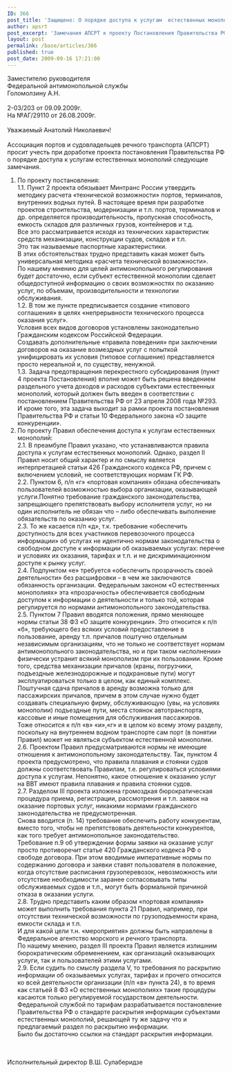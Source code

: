 ```yaml
---
ID: 366
post_title: 'Защищено: О порядке доступа к услугам  естественных монополий'
author: apsrt
post_excerpt: 'Замечания АПСРТ к проекту Постановления Правительства РФ  &quot;О порядке доступа к услугам субъектов естественных монополий  в портах, транспортных  терминалах и инфраструктуре внутренних водных путей&quot;  (Письмо 2-03/203 от 09.09.2009г.  на имя заместителя руководителя ФАС России А.Н. Голомолзина)'
layout: post
permalink: /base/articles/366
published: true
post_date: 2009-09-16 17:21:00
---
```

Заместителю  руководителя <br />
Федеральной антимонопольной службы <br />
Голомолзину А.Н.<br />
<br />
2-03/203 от 09.09.2009г.<br />
На №АГ/29110 от 26.08.2009г.<br />
<br />
Уважаемый Анатолий Николаевич!<br />
<br />
Ассоциация портов и судовладельцев речного транспорта (АПСРТ) просит учесть при доработке проекта постановления Правительства РФ о порядке доступа к услугам  естественных монополий следующие замечания.<br />
1.	По проекту  постановления:<br />
1.1.	Пункт 2 проекта  обязывает Минтранс России утвердить методику расчета «технической  возможности» портов, терминалов, внутренних водных путей. В настоящее время при  разработке проектов строительства, модернизации и т.п. портов, терминалов и др. определяется производительность, пропускная способность, емкость складов для различных грузов, контейнеров и т.д. <br />
Все это рассматривается исходя из технических характеристик средств механизации, конструкции судов, складов и т.п.<br />
Это так называемые  паспортные характеристики.<br />
В этих обстоятельствах трудно представить какая может быть  универсальная методика «расчета технической возможности».<br />
По нашему мнению для целей  антимонопольного регулирования будет достаточно, если  субъект естественной монополии сделает  общедоступной информацию о своих  возможностях по оказанию услуг, по объемам, производительности  и технологии обслуживания. <br />
1.2.	 В том же пункте  предписывается  создание «типового соглашения» в  целях «непрерывности технического процесса оказания услуг».<br />
Условия всех видов договоров установлены  законодательно Гражданским кодексом Российской Федерации.<br />
Создавать дополнительные «правила поведения» при заключении договоров на оказание возмездных  услуг с попыткой  унифицировать их условия (типовое соглашение) представляется просто нереальной и, по существу, ненужной.<br />
1.3.	 Задача предотвращения  перекрестного субсидирования (пункт 4 проекта Постановления) вполне может  быть  решена введением  раздельного  учета доходов  и расходов субъектами естественных монополий, который должен быть введен в соответствии с постановлением Правительства РФ от 23 апреля 2008 года №293.<br />
И кроме того, эта задача выходит за рамки проекта постановления Правительства РФ и статьи 10 Федерального закона «О защите конкуренции».<br />
2.	По  проекту  Правил  обеспечения доступа к услугам естественных монополий:<br />
2.1.	 В преамбуле Правил указано, что устанавливаются  правила доступа к услугам естественных монополий. Однако, раздел II Правил носит общий характер и по смыслу является интерпретацией статьи 426 Гражданского кодекса РФ, причем с включением условий, не соответствующих нормам ГК РФ.<br />
2.2.	 Пунктом 6, п/п «г» «портовая компания» обязана обеспечивать пользователей возможностью выбора организации, оказывающей услуги.Понятно требование гражданского законодательства, запрещающего препятствовать выбору исполнителя услуг, но ни один исполнитель не обязан что – либо обеспечивать выполнение обязательств по оказанию услуг.<br />
2.3.	 То же касается п/п «д», т.к. требование «обеспечить доступность для всех участников перевозочного процесса информации» об услугах не идентично нормам законодательства о свободном доступе к информации об оказываемых услугах: перечне и условиях их оказания, тарифах и т.п. и не дискриминационном доступе к рынку услуг.<br />
2.4.	  Подпунктом «е» требуется «обеспечить прозрачность своей деятельности» без расшифровки – в чем же заключаются обязанность организации. Федеральным законом «О естественных монополиях» эта «прозрачность» обеспечивается свободным доступом к информации о деятельности и только той, которая регулируется по нормами антимонопольного законодательства.<br />
2.5.	 Пунктом 7 Правил вводятся положения, прямо меняющее нормы статьи 38 ФЗ «О защите конкуренции». Это относится к п/п «б», требующего без всяких условий предоставление в пользование, аренду т.п. причалов поштучно отдельным независимым организациям, что не только не соответствует нормам антимонопольного законодательства, но и при таком «исполнении» физически устранит всякий монополизм при их пользовании. Кроме того, средства механизации причалов (краны, погрузчики, подъездные железнодорожные и подкрановые пути) могут  эксплуатироваться  только в целом, как единый комплекс. Поштучная сдача причалов в аренду возможна только для пассажирских причалов, причем в этом случае нужно будет создавать специальную фирму, обслуживающую (увы, на условиях монополии) подъездные пути, места стоянок автотранспорта, кассовые и иные помещения для обслуживания пассажиров.<br />
Тоже относится к п/п «в» «и»,«г» и в целом ко всему этому разделу, поскольку на внутреннем водном транспорте сам порт (в понятии Правил) может не являться субъектом естественной монополии.<br />
2.6.	 Проектом Правил предусматриваются нормы не имеющие отношения к антимонопольному законодательству. Так, пунктом 4 проекта предусмотрено, что правила плавания и стоянки судов должны соответствовать Правилам, т.е. регулироваться условиями доступа к услугам. Непонятно, какое отношение к оказанию услуг на ВВТ имеют правила плавания и  правила стоянки судов.<br />
2.7.	 Разделом III проекта изложена громоздкая бюрократическая процедура приема, регистрации, рассмотрения и т.п. заявок на оказание портовых услуг, никакими нормами гражданского законодательства не предусмотренная.<br />
Снова вводится (п. 14) требование обеспечить  работу конкурентам, вместо того, чтобы не препятствовать деятельности конкурентов, как того требует антимонопольное законодательство.<br />
Требование п.9 об утверждении формы заявки на оказание услуг просто  противоречит статье 420 Гражданского кодекса РФ о свободе договора. При этом вводимые императивные нормы по содержанию договора и заявки ставят пользователя в положение, когда отсутствие расписания грузоперевозок, невозможность или отсутствие необходимости заранее согласовывать типы обслуживаемых судов и т.п., могут быть  формальной причиной отказа в оказании услуги.<br />
2.8. Трудно представить каким образом «портовая компания» может выполнить требования пункта 21 Правил, например, при отсутствии технической возможности по грузоподъемности крана, емкости склада и т.п.<br />
И для какой цели т.н. «мероприятия» должны быть направлены в Федеральное агентство морского и речного транспорта. <br />
По нашему мнению, раздел  III проекта Правил является  излишним бюрократическим обременением, как организаций оказывающих услуги, так и  пользователей этими  услугами.<br />
2.9. Если судить по смыслу раздела V, то требования по раскрытию информации об оказываемых услугах, тарифах и прочего относится ко всей деятельности организации (п/п «в» пункта 24), в то время как статьей 8 ФЗ «О естественных монополиях» такие процедуры касаются только  регулируемой государством деятельности.<br />
Федеральной службой по тарифам разрабатывается постановление Правительства РФ о стандарте раскрытия информации субъектами естественных монополий, решающей ту же задачу что и предлагаемый раздел по раскрытию информации.<br />
Было бы  достаточно ссылки на стандарт раскрытия информации.<br />
<br />
<br />
 Исполнительный директор                                        В.Ш. Сулаберидзе